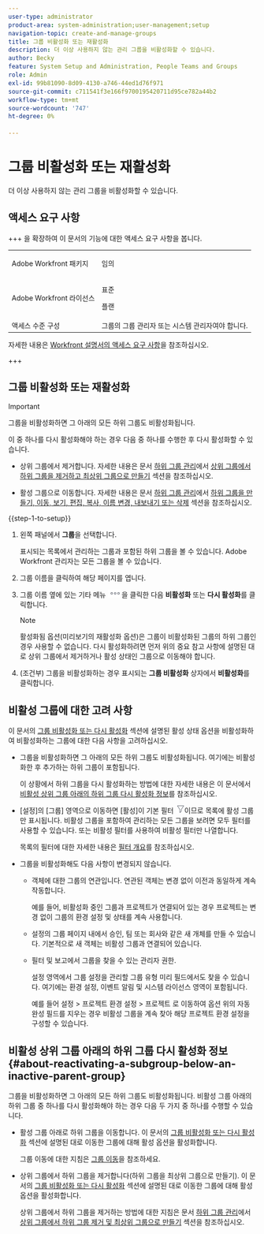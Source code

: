 ```yaml
---
user-type: administrator
product-area: system-administration;user-management;setup
navigation-topic: create-and-manage-groups
title: 그룹 비활성화 또는 재활성화
description: 더 이상 사용하지 않는 관리 그룹을 비활성화할 수 있습니다.
author: Becky
feature: System Setup and Administration, People Teams and Groups
role: Admin
exl-id: 99b81090-8d09-4130-a746-44ed1d76f971
source-git-commit: c711541f3e166f9700195420711d95ce782a44b2
workflow-type: tm+mt
source-wordcount: '747'
ht-degree: 0%

---
```


# 그룹 비활성화 또는 재활성화

더 이상 사용하지 않는 관리 그룹을 비활성화할 수 있습니다.

## 액세스 요구 사항

+++ 을 확장하여 이 문서의 기능에 대한 액세스 요구 사항을 봅니다.

<table style="table-layout:auto"> 
 <col> 
 <col> 
 <tbody> 
  <tr> 
   <td>Adobe Workfront 패키지</td> 
   <td><p>임의</p></td> 
  </tr> 
  <tr> 
   <td>Adobe Workfront 라이선스</td> 
   <td><p>표준</p>
       <p>플랜</p></td>
  </tr>
  <tr> 
   <td>액세스 수준 구성</td> 
   <td>그룹의 그룹 관리자 또는 시스템 관리자여야 합니다.</td>
  </tr>
 </tbody> 
</table>

자세한 내용은 [Workfront 설명서의 액세스 요구 사항](/help/quicksilver/administration-and-setup/add-users/access-levels-and-object-permissions/access-level-requirements-in-documentation.md)을 참조하십시오.

+++

## 그룹 비활성화 또는 재활성화

>[!IMPORTANT]
>
>그룹을 비활성화하면 그 아래의 모든 하위 그룹도 비활성화됩니다.
>
>이 중 하나를 다시 활성화해야 하는 경우 다음 중 하나를 수행한 후 다시 활성화할 수 있습니다.
>
>* 상위 그룹에서 제거합니다. 자세한 내용은 문서 [하위 그룹 관리](../../../administration-and-setup/manage-groups/create-and-manage-subgroups/manage-subgroups.md#make)에서 [상위 그룹에서 하위 그룹을 제거하고 최상위 그룹으로 만들기](../../../administration-and-setup/manage-groups/create-and-manage-subgroups/manage-subgroups.md) 섹션을 참조하십시오.
>
>* 활성 그룹으로 이동합니다. 자세한 내용은 문서 [하위 그룹 관리](../../../administration-and-setup/manage-groups/create-and-manage-subgroups/manage-subgroups.md#create)에서 [하위 그룹을 만들기, 이동, 보기, 편집, 복사, 이름 변경, 내보내기 또는 삭제](../../../administration-and-setup/manage-groups/create-and-manage-subgroups/manage-subgroups.md) 섹션을 참조하십시오.

{{step-1-to-setup}}

1. 왼쪽 패널에서 **그룹**&#x200B;을 선택합니다.

   표시되는 목록에서 관리하는 그룹과 포함된 하위 그룹을 볼 수 있습니다. Adobe Workfront 관리자는 모든 그룹을 볼 수 있습니다.

1. 그룹 이름을 클릭하여 해당 페이지를 엽니다.

1. 그룹 이름 옆에 있는 기타 메뉴 ![기타 아이콘](assets/more-icon.png)을 클릭한 다음 **비활성화** 또는 **다시 활성화**&#x200B;를 클릭합니다.

   >[!NOTE]
   >
   >활성화됨 옵션(미리보기의 재활성화 옵션)은 그룹이 비활성화된 그룹의 하위 그룹인 경우 사용할 수 없습니다. 다시 활성화하려면 먼저 위의 중요 참고 사항에 설명된 대로 상위 그룹에서 제거하거나 활성 상태인 그룹으로 이동해야 합니다.

1. (조건부) 그룹을 비활성화하는 경우 표시되는 **그룹 비활성화** 상자에서 **비활성화**&#x200B;를 클릭합니다.

## 비활성 그룹에 대한 고려 사항

이 문서의 [그룹 비활성화 또는 다시 활성화](#View) 섹션에 설명된 활성 상태 옵션을 비활성화하여 비활성화하는 그룹에 대한 다음 사항을 고려하십시오.

* 그룹을 비활성화하면 그 아래의 모든 하위 그룹도 비활성화됩니다. 여기에는 비활성화한 후 추가하는 하위 그룹이 포함됩니다.

  이 상황에서 하위 그룹을 다시 활성화하는 방법에 대한 자세한 내용은 이 문서에서 [비활성 상위 그룹 아래의 하위 그룹 다시 활성화 정보](#about-reactivating-a-subgroup-below-an-inactive-parent-group)를 참조하십시오.

* [설정]의 [그룹] 영역으로 이동하면 [활성]이 기본 필터 ![필터 아이콘](assets/filter-nwepng.png)이므로 목록에 활성 그룹만 표시됩니다. 비활성 그룹을 포함하여 관리하는 모든 그룹을 보려면 모두 필터를 사용할 수 있습니다. 또는 비활성 필터를 사용하여 비활성 필터만 나열합니다.

  목록의 필터에 대한 자세한 내용은 [필터 개요](../../../reports-and-dashboards/reports/reporting-elements/filters-overview.md)를 참조하십시오.

* 그룹을 비활성화해도 다음 사항이 변경되지 않습니다.

   * 객체에 대한 그룹의 연관입니다. 연관된 객체는 변경 없이 이전과 동일하게 계속 작동합니다.

     예를 들어, 비활성화 중인 그룹과 프로젝트가 연결되어 있는 경우 프로젝트는 변경 없이 그룹의 환경 설정 및 상태를 계속 사용합니다.

   * 설정의 그룹 페이지 내에서 승인, 팀 또는 회사와 같은 새 개체를 만들 수 있습니다. 기본적으로 새 객체는 비활성 그룹과 연결되어 있습니다.
   * 필터 및 보고에서 그룹을 찾을 수 있는 관리자 권한.

     설정 영역에서 그룹 설정을 관리할 그룹 유형 미리 필드에서도 찾을 수 있습니다. 여기에는 환경 설정, 이벤트 알림 및 시스템 라이선스 영역이 포함됩니다.

     예를 들어 설정 > 프로젝트 환경 설정 > 프로젝트 로 이동하여 옵션 위의 자동 완성 필드를 지우는 경우 비활성 그룹을 계속 찾아 해당 프로젝트 환경 설정을 구성할 수 있습니다.

## 비활성 상위 그룹 아래의 하위 그룹 다시 활성화 정보 {#about-reactivating-a-subgroup-below-an-inactive-parent-group}

그룹을 비활성화하면 그 아래의 모든 하위 그룹도 비활성화됩니다. 비활성 그룹 아래의 하위 그룹 중 하나를 다시 활성화해야 하는 경우 다음 두 가지 중 하나를 수행할 수 있습니다.

* 활성 그룹 아래로 하위 그룹을 이동합니다. 이 문서의 [그룹 비활성화 또는 다시 활성화](#View) 섹션에 설명된 대로 이동한 그룹에 대해 활성 옵션을 활성화합니다.

  그룹 이동에 대한 지침은 [그룹 이동](../../../administration-and-setup/manage-groups/create-and-manage-groups/move-a-group.md)을 참조하세요.

* 상위 그룹에서 하위 그룹을 제거합니다(하위 그룹을 최상위 그룹으로 만들기). 이 문서의 [그룹 비활성화 또는 다시 활성화](#View) 섹션에 설명된 대로 이동한 그룹에 대해 활성 옵션을 활성화합니다.

  상위 그룹에서 하위 그룹을 제거하는 방법에 대한 지침은 문서 [하위 그룹 관리](../../../administration-and-setup/manage-groups/create-and-manage-subgroups/manage-subgroups.md#make)에서 [상위 그룹에서 하위 그룹 제거 및 최상위 그룹으로 만들기](../../../administration-and-setup/manage-groups/create-and-manage-subgroups/manage-subgroups.md) 섹션을 참조하십시오.

